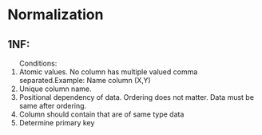 # Normalization

## 1NF: 
<ol>
  <a>Conditions:</a>
  <li>Atomic values. No column has multiple valued comma separated.Example: Name column (X,Y) </li>
  <li>Unique column name.</li>
  <li>Positional dependency of data. Ordering does not matter. Data must be same after ordering.</li>
  <li>Column should contain that are of same type data</li>
  <li>Determine primary key</li>
</ol>
